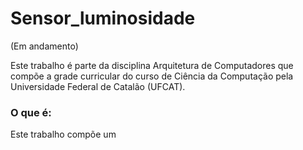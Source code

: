 # Sensor_luminosidade 

(Em andamento)

Este trabalho é parte da disciplina Arquitetura de Computadores que compõe a grade curricular do curso de Ciência da Computação pela Universidade Federal de Catalão (UFCAT).

### O que é: 
Este trabalho compõe um 
